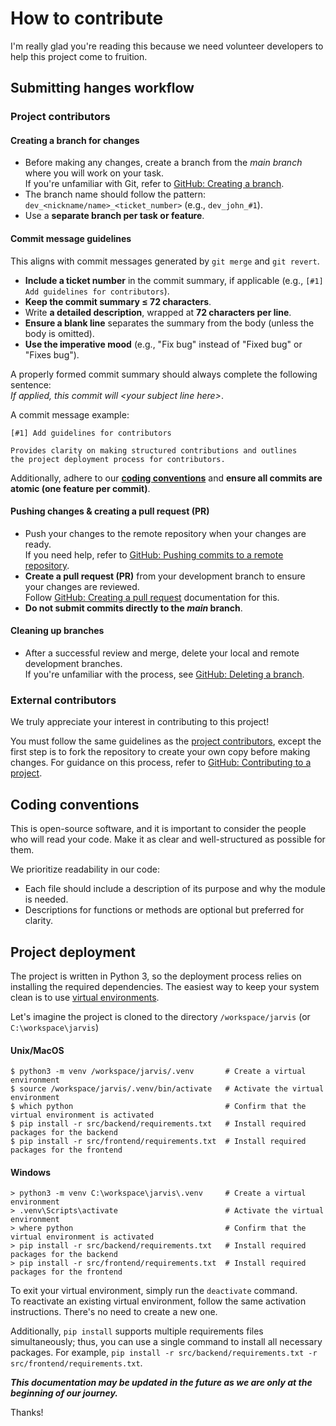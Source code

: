 # How to contribute

I'm really glad you're reading this because we need volunteer developers to help this project come to fruition.

## Submitting hanges workflow

### Project contributors

#### Creating a branch for changes

* Before making any changes, create a branch from the *main branch* where you will work on your task.  
  If you're unfamiliar with Git, refer to [GitHub: Creating a branch](https://docs.github.com/en/pull-requests/collaborating-with-pull-requests/proposing-changes-to-your-work-with-pull-requests/creating-and-deleting-branches-within-your-repository#creating-a-branch).
* The branch name should follow the pattern: `dev_<nickname/name>_<ticket_number>` (e.g., `dev_john_#1`).
* Use a **separate branch per task or feature**.

#### Commit message guidelines

This aligns with commit messages generated by `git merge` and `git revert`.

* **Include a ticket number** in the commit summary, if applicable (e.g., `[#1] Add guidelines for contributors`).
* **Keep the commit summary ≤ 72 characters**.
* Write **a detailed description**, wrapped at **72 characters per line**.
* **Ensure a blank line** separates the summary from the body (unless the body is omitted).
* **Use the imperative mood** (e.g., "Fix bug" instead of "Fixed bug" or "Fixes bug"). 

A properly formed commit summary should always complete the following sentence:  
*If applied, this commit will \<your subject line here\>*.

A commit message example:
```
[#1] Add guidelines for contributors

Provides clarity on making structured contributions and outlines 
the project deployment process for contributors.
```

Additionally, adhere to our [**coding conventions**](#coding-conventions) and **ensure all commits are atomic (one feature per commit)**.

#### Pushing changes & creating a pull request (PR)

* Push your changes to the remote repository when your changes are ready.  
  If you need help, refer to [GitHub: Pushing commits to a remote repository](https://docs.github.com/en/get-started/using-git/pushing-commits-to-a-remote-repository).
* **Create a pull request (PR)** from your development branch to ensure your changes are reviewed.  
  Follow [GitHub: Creating a pull request](https://docs.github.com/en/pull-requests/collaborating-with-pull-requests/proposing-changes-to-your-work-with-pull-requests/creating-a-pull-request?tool=webui) documentation for this.
* **Do not submit commits directly to the *main* branch**.

#### Cleaning up branches

* After a successful review and merge, delete your local and remote development branches.  
If you're unfamiliar with the process, see [GitHub: Deleting a branch](https://docs.github.com/en/pull-requests/collaborating-with-pull-requests/proposing-changes-to-your-work-with-pull-requests/creating-and-deleting-branches-within-your-repository#deleting-a-branch).
  
### External contributors

We truly appreciate your interest in contributing to this project!

You must follow the same guidelines as the [project contributors](#project-contributors), except the first step is to fork the repository to create your own copy before making changes.
For guidance on this process, refer to [GitHub: Contributing to a project](https://docs.github.com/en/get-started/exploring-projects-on-github/contributing-to-a-project).

## Coding conventions

This is open-source software, and it is important to consider the people who will read your code. Make it as clear and well-structured as possible for them.

We prioritize readability in our code:

* Each file should include a description of its purpose and why the module is needed.
* Descriptions for functions or methods are optional but preferred for clarity.

## Project deployment

The project is written in Python 3, so the deployment process relies on installing the required dependencies.
The easiest way to keep your system clean is to use [virtual environments](https://docs.python.org/3/library/venv.html).

Let's imagine the project is cloned to the directory `/workspace/jarvis` (or `C:\workspace\jarvis`)

#### Unix/MacOS
```
$ python3 -m venv /workspace/jarvis/.venv       # Create a virtual environment
$ source /workspace/jarvis/.venv/bin/activate   # Activate the virtual environment
$ which python                                  # Confirm that the virtual environment is activated
$ pip install -r src/backend/requirements.txt   # Install required packages for the backend
$ pip install -r src/frontend/requirements.txt  # Install required packages for the frontend
```

#### Windows
```
> python3 -m venv C:\workspace\jarvis\.venv     # Create a virtual environment
> .venv\Scripts\activate                        # Activate the virtual environment
> where python                                  # Confirm that the virtual environment is activated
> pip install -r src/backend/requirements.txt   # Install required packages for the backend
> pip install -r src/frontend/requirements.txt  # Install required packages for the frontend
```

To exit your virtual environment, simply run the `deactivate` command.  
To reactivate an existing virtual environment, follow the same activation instructions. There's no need to create a new one.

Additionally, `pip install` supports multiple requirements files simultaneously; thus, you can use a single command to install all necessary packages.
For example, `pip install -r src/backend/requirements.txt -r src/frontend/requirements.txt`.


***This documentation may be updated in the future as we are only at the beginning of our journey.***

Thanks!
